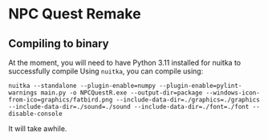 # NPC Quest Remake

## Compiling to binary

At the moment, you will need to have Python 3.11 installed for nuitka to successfully compile
Using `nuitka`, you can compile using:

```
nuitka --standalone --plugin-enable=numpy --plugin-enable=pylint-warnings main.py -o NPCQuestR.exe --output-dir=package --windows-icon-from-ico=graphics/fatbird.png --include-data-dir=./graphics=./graphics --include-data-dir=./sound=./sound --include-data-dir=./font=./font --disable-console
```

It will take awhile.
